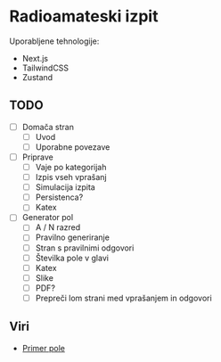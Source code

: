 # Radioamateski izpit

Uporabljene tehnologije:

- Next.js
- TailwindCSS
- Zustand

## TODO

- [ ] Domača stran
  - [ ] Uvod
  - [ ] Uporabne povezave
- [ ] Priprave
  - [ ] Vaje po kategorijah
  - [ ] Izpis vseh vprašanj
  - [ ] Simulacija izpita
  - [ ] Persistenca?
  - [ ] Katex
- [ ] Generator pol
  - [ ] A / N razred
  - [ ] Pravilno generiranje
  - [ ] Stran s pravilnimi odgovori
  - [ ] Številka pole v glavi
  - [ ] Katex
  - [ ] Slike
  - [ ] PDF?
  - [ ] Prepreči lom strani med vprašanjem in odgovori

## Viri

- [Primer pole](http://www.volkd.si/Izpitna/A-094.pdf)
